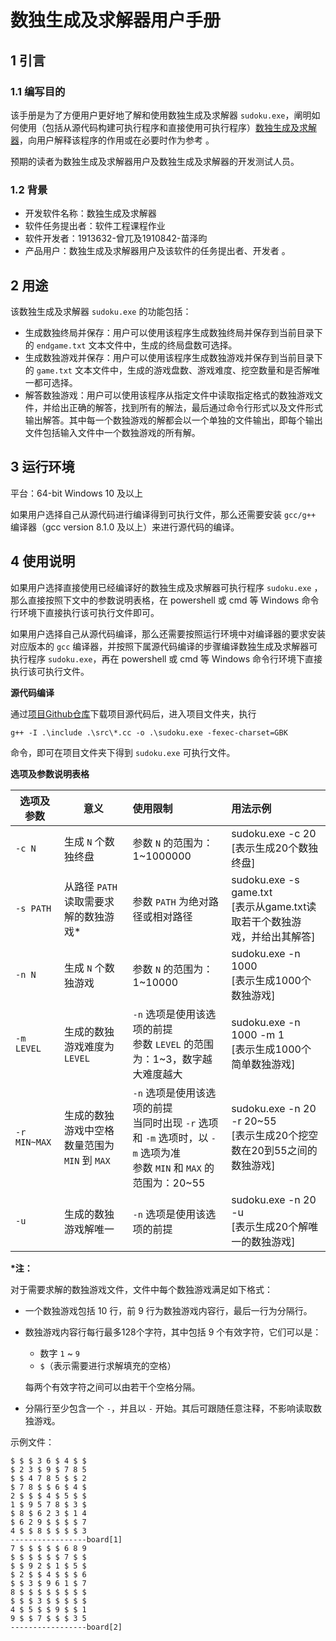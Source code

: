 # 数独生成及求解器用户手册

## 1 引言

### 1.1 编写目的

该手册是为了方便用户更好地了解和使用数独生成及求解器 `sudoku.exe`，阐明如何使用（包括从源代码构建可执行程序和直接使用可执行程序）[数独生成及求解器](https://github.com/MAG1CPI/Sudoku-generator)，向用户解释该程序的作用或在必要时作为参考 。

预期的读者为数独生成及求解器用户及数独生成及求解器的开发测试人员。



### 1.2 背景

- 开发软件名称：数独生成及求解器
- 软件任务提出者：软件工程课程作业
- 软件开发者：1913632-曾兀及1910842-苗泽昀
- 产品用户：数独生成及求解器用户及该软件的任务提出者、开发者 。



## 2 用途

该数独生成及求解器 `sudoku.exe` 的功能包括：

- 生成数独终局并保存：用户可以使用该程序生成数独终局并保存到当前目录下的 `endgame.txt` 文本文件中，生成的终局盘数可选择。
- 生成数独游戏并保存：用户可以使用该程序生成数独游戏并保存到当前目录下的 `game.txt` 文本文件中，生成的游戏盘数、游戏难度、挖空数量和是否解唯一都可选择。
- 解答数独游戏：用户可以使用该程序从指定文件中读取指定格式的数独游戏文件，并给出正确的解答，找到所有的解法，最后通过命令行形式以及文件形式输出解答。其中每一个数独游戏的解都会以一个单独的文件输出，即每个输出文件包括输入文件中一个数独游戏的所有解。



## 3 运行环境

平台：64-bit Windows 10 及以上

如果用户选择自己从源代码进行编译得到可执行文件，那么还需要安装 `gcc/g++` 编译器（gcc version 8.1.0 及以上）来进行源代码的编译。



## 4 使用说明

如果用户选择直接使用已经编译好的数独生成及求解器可执行程序 `sudoku.exe` ，那么直接按照下文中的参数说明表格，在 powershell 或 cmd 等 Windows 命令行环境下直接执行该可执行文件即可。

如果用户选择自己从源代码编译，那么还需要按照运行环境中对编译器的要求安装对应版本的 `gcc` 编译器，并按照下属源代码编译的步骤编译数独生成及求解器可执行程序 `sudoku.exe`，再在 powershell 或 cmd 等 Windows 命令行环境下直接执行该可执行文件。



**源代码编译**

通过[项目Github仓库](https://github.com/MAG1CPI/Sudoku-generator)下载项目源代码后，进入项目文件夹，执行

`g++ -I .\include .\src\*.cc -o .\sudoku.exe -fexec-charset=GBK`

命令，即可在项目文件夹下得到 `sudoku.exe` 可执行文件。



**选项及参数说明表格**

| 选项及参数   | 意义                                          | 使用限制                                                     | 用法示例                                                     |
| ------------ | --------------------------------------------- | :----------------------------------------------------------- | :----------------------------------------------------------- |
| `-c N`       | 生成 `N` 个数独终盘                           | 参数 `N` 的范围为：1~1000000                                 | sudoku.exe -c 20<br />[表示生成20个数独终盘]                 |
| `-s PATH`    | 从路径 `PATH` 读取需要求解的数独游戏*         | 参数 `PATH` 为绝对路径或相对路径                             | sudoku.exe -s game.txt<br />[表示从game.txt读取若干个数独游戏，并给出其解答] |
| `-n N`       | 生成 `N` 个数独游戏                           | 参数 `N` 的范围为：1~10000                                   | sudoku.exe -n 1000<br />[表示生成1000个数独游戏]             |
| `-m LEVEL`   | 生成的数独游戏难度为 `LEVEL`                  | `-n` 选项是使用该选项的前提<br />参数 `LEVEL` 的范围为：1~3，数字越大难度越大 | sudoku.exe -n 1000 -m 1<br />[表示生成1000个简单数独游戏]    |
| `-r MIN~MAX` | 生成的数独游戏中空格数量范围为 `MIN` 到 `MAX` | `-n` 选项是使用该选项的前提<br />当同时出现 `-r` 选项和 `-m` 选项时，以 `-m` 选项为准<br />参数 `MIN` 和 `MAX` 的范围为：20~55 | sudoku.exe -n 20 -r 20~55<br />[表示生成20个挖空数在20到55之间的数独游戏] |
| `-u`         | 生成的数独游戏解唯一                          | `-n` 选项是使用该选项的前提                                  | sudoku.exe -n 20 -u<br />[表示生成20个解唯一的数独游戏]      |

**\*注：**

对于需要求解的数独游戏文件，文件中每个数独游戏满足如下格式：

* 一个数独游戏包括 10 行，前 9 行为数独游戏内容行，最后一行为分隔行。

* 数独游戏内容行每行最多128个字符，其中包括 9 个有效字符，它们可以是：

  * 数字 `1` ~ `9`
  * `$`（表示需要进行求解填充的空格）

  每两个有效字符之间可以由若干个空格分隔。

* 分隔行至少包含一个 `-`，并且以 `-` 开始。其后可跟随任意注释，不影响读取数独游戏。

示例文件：

```
$ $ $ 3 6 $ 4 $ $ 
$ 2 3 $ 9 $ 7 8 5 
$ $ 4 7 8 5 $ $ 2 
$ 7 8 $ $ 6 $ 4 $ 
2 $ $ $ 4 $ 5 $ $ 
1 $ 9 5 7 8 $ 3 $ 
$ 8 $ 6 2 3 $ 1 4 
$ 6 2 9 $ $ $ $ 7 
4 $ $ 8 $ $ $ $ 3 
-----------------board[1]
7 $ $ $ $ $ 6 8 9 
$ $ $ $ $ $ 7 $ $ 
$ $ 9 2 $ 1 $ 5 $ 
$ 2 $ $ 4 $ $ $ 6 
$ $ 3 $ 9 6 1 $ 7 
8 $ $ $ $ $ $ $ $ 
$ $ $ 3 $ $ $ $ $ 
4 $ 5 $ $ 9 $ $ 1 
9 $ $ 7 $ $ $ 3 5 
-----------------board[2]
```

